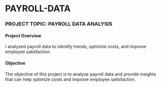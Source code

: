 # PAYROLL-DATA

### PROJECT TOPIC: PAYROLL DATA ANALYSIS

#### Project Overview
I analyzed payroll data to identify trends, optimize costs, and improve employee satisfaction.

#### Objective
The objective of this project is to analyze payroll data and provide insights that can help optimize costs and improve employee satisfaction.
